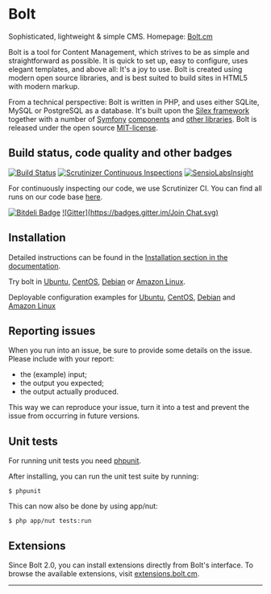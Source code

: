 Bolt
====

Sophisticated, lightweight & simple CMS. Homepage: [Bolt.cm](https://bolt.cm)

Bolt is a tool for Content Management, which strives to be as simple and
straightforward as possible. It is quick to set up, easy to configure, uses
elegant templates, and above all: It's a joy to use. Bolt is created using
modern open source libraries, and is best suited to build sites in HTML5 with
modern markup.

From a technical perspective: Bolt is written in PHP, and uses either SQLite,
MySQL or PostgreSQL as a database. It's built upon the [Silex framework](http://silex.sensiolabs.org)
together with a number of [Symfony](http://symfony.com/) [components](http://symfony.com/components)
and [other libraries](http://docs.bolt.cm/credits). Bolt is released under the
open source [MIT-license](http://opensource.org/licenses/mit-license.php).


Build status, code quality and other badges
-------------------------------------------

[![Build Status](https://secure.travis-ci.org/bolt/bolt.png?branch=master)](http://travis-ci.org/bolt/bolt)
[![Scrutinizer Continuous Inspections](https://scrutinizer-ci.com/g/bolt/bolt/badges/general.png?s=74400dd068f81fe3ba434e5952b961bb83bbea62)](https://scrutinizer-ci.com/g/bolt/bolt/)
[![SensioLabsInsight](https://insight.sensiolabs.com/projects/4d1713e3-be44-4c2e-ad92-35f65eee6bd5/mini.png)](https://insight.sensiolabs.com/projects/4d1713e3-be44-4c2e-ad92-35f65eee6bd5)

For continuously inspecting our code, we use Scrutinizer CI. You can find all
runs on our code base [here](https://scrutinizer-ci.com/g/bolt/bolt/inspections).

[![Bitdeli Badge](https://d2weczhvl823v0.cloudfront.net/bolt/bolt/trend.png)](https://bitdeli.com/free "Bitdeli Badge")
[![Gitter](https://badges.gitter.im/Join Chat.svg)](https://gitter.im/bolt/bolt?utm_source=badge&utm_medium=badge&utm_campaign=pr-badge&utm_content=badge)


Installation
------------

Detailed instructions can be found in the [Installation section in the documentation](http://docs.bolt.cm/installation).

Try bolt in [Ubuntu](https://manageacloud.com/cookbook/tijit2bpp3129rdctb81f1cflk/deploy#test_deployment), [CentOS](https://manageacloud.com/cookbook/nt1pf9254cg8mm1t4k0nv96jv5/deploy#test_deployment), [Debian](https://manageacloud.com/cookbook/oj5dbkcehg9h7497fjq2lagk66/deploy#test_deployment) or [Amazon Linux](https://manageacloud.com/cookbook/a382qtma5gq1928ofrsrncr70c/deploy#test_deployment).

Deployable configuration examples for [Ubuntu](https://manageacloud.com/cookbook/bolt_cms_ubuntu_utopic_unicorn_1410), [CentOS](https://manageacloud.com/cookbook/bolt_cms_centos_7), [Debian](https://manageacloud.com/cookbook/bolt_cms) and  [Amazon Linux](https://manageacloud.com/cookbook/bolt_cms_amazon_2014032)

Reporting issues
----------------
When you run into an issue, be sure to provide some details on the issue.
Please include with your report:
- the (example) input;
- the output you expected;
- the output actually produced.

This way we can reproduce your issue, turn it into a test and prevent the issue
from occurring in future versions.

Unit tests
----------
For running unit tests you need [phpunit](http://www.phpunit.de/).

After installing, you can run the unit test suite by running:

    $ phpunit

This can now also be done by using app/nut:

    $ php app/nut tests:run

Extensions
----------
Since Bolt 2.0, you can install extensions directly from Bolt's interface. To
browse the available extensions, visit [extensions.bolt.cm](https://extensions.bolt.cm).


-------
